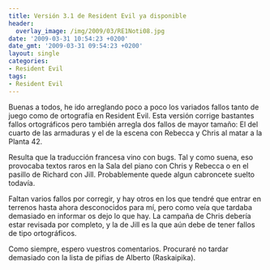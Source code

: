 ```yaml
---
title: Versión 3.1 de Resident Evil ya disponible
header:
  overlay_image: /img/2009/03/RE1Noti08.jpg
date: '2009-03-31 10:54:23 +0200'
date_gmt: '2009-03-31 09:54:23 +0200'
layout: single
categories:
- Resident Evil
tags:
- Resident Evil
---
```

Buenas a todos, he ido arreglando poco a poco los variados fallos tanto de juego 
como de ortografía en Resident Evil. Esta versión corrige bastantes fallos ortográficos 
pero también arregla dos fallos de mayor tamaño: El del cuarto de las armaduras y el 
de la escena con Rebecca y Chris al matar a la Planta 42.

Resulta que la traducción francesa vino con bugs. Tal y como suena, eso provocaba 
textos raros en la Sala del piano con Chris y Rebecca o en el pasillo de Richard con 
Jill. Probablemente quede algun cabroncete suelto todavía.

Faltan varios fallos por corregir, y hay otros en los que tendré que entrar en terrenos 
hasta ahora desconocidos para mí, pero como veía que tardaba demasiado en informar os 
dejo lo que hay. La campaña de Chris debería estar revisada por completo, y la de Jill 
es la que aún debe de tener fallos de tipo ortográficos.

Como siempre, espero vuestros comentarios. Procuraré no tardar demasiado con la lista 
de pifias de Alberto (Raskaipika).
